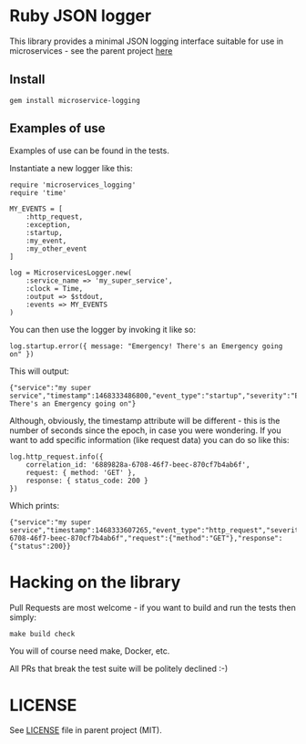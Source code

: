 # Ruby JSON logger

This library provides a minimal JSON logging interface suitable for use in microservices - see the parent project [here](https://github.com/ygt/microservice-logging)

## Install

	gem install microservice-logging

## Examples of use

Examples of use can be found in the tests.

Instantiate a new logger like this:
	
	require 'microservices_logging'
	require 'time'
	
	MY_EVENTS = [
		:http_request,
		:exception,
		:startup,
		:my_event,
		:my_other_event
	]
	
	log = MicroservicesLogger.new(
		:service_name => 'my_super_service',
		:clock = Time,
		:output => $stdout,
		:events => MY_EVENTS
	)

You can then use the logger by invoking it like so:

	log.startup.error({ message: "Emergency! There's an Emergency going on" })
	
This will output:

	{"service":"my super service","timestamp":1468333486800,"event_type":"startup","severity":"ERROR","message":"Emergency! There's an Emergency going on"}

Although, obviously, the timestamp attribute will be different - this is the number of seconds since the epoch, in case you were wondering. If you want to add specific information (like request data) you can do so like this:

	log.http_request.info({
		correlation_id: '6889828a-6708-46f7-beec-870cf7b4ab6f',
		request: { method: 'GET' },
		response: { status_code: 200 }
	})

Which prints:

	{"service":"my super service","timestamp":1468333607265,"event_type":"http_request","severity":"INFO","correlation_id":"6889828a-6708-46f7-beec-870cf7b4ab6f","request":{"method":"GET"},"response":{"status":200}}

# Hacking on the library

Pull Requests are most welcome - if you want to build and run the tests then simply:

	make build check

You will of course need make, Docker, etc.

All PRs that break the test suite will be politely declined :-)

# LICENSE

See [LICENSE](../LICENSE) file in parent project (MIT).
